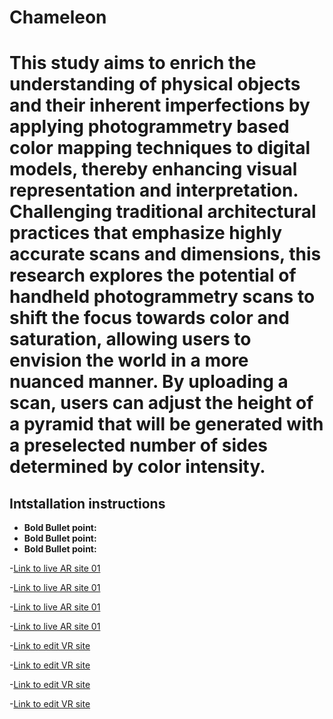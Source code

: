 # Chameleon

# This study aims to enrich the understanding of physical objects and their inherent imperfections by applying photogrammetry based color mapping techniques to digital models, thereby enhancing visual representation and interpretation. Challenging traditional architectural practices that emphasize highly accurate scans and dimensions, this research explores the potential of handheld photogrammetry scans to shift the focus towards color and saturation, allowing users to envision the world in a more nuanced manner. By uploading a scan, users can adjust the height of a pyramid that will be generated with a preselected number of sides determined by color intensity.
## Intstallation instructions

- **Bold Bullet point:** 
- **Bold Bullet point:** 
- **Bold Bullet point:** 

-[Link to live AR site 01](https://vr-marker01.glitch.me)

-[Link to live AR site 01](https://vr-marker02.glitch.me)

-[Link to live AR site 01](https://vr-marker03.glitch.me)

-[Link to live AR site 01](https://vr-marker04.glitch.me)

-[Link to edit VR site](https://glitch.com/edit/#!/vr-marker01)

-[Link to edit VR site](https://glitch.com/edit/#!/vr-marker02)

-[Link to edit VR site](https://glitch.com/edit/#!/vr-marker03)

-[Link to edit VR site](https://glitch.com/edit/#!/vr-marker04)
